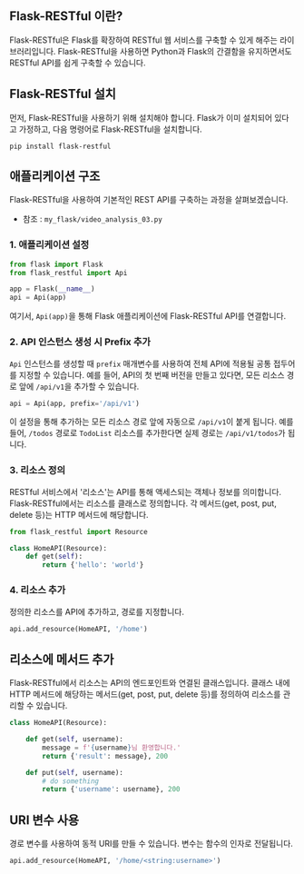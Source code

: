 ## Flask-RESTful 이란?

Flask-RESTful은 Flask를 확장하여 RESTful 웹 서비스를 구축할 수 있게 해주는 라이브러리입니다. Flask-RESTful을 사용하면 Python과 Flask의 간결함을 유지하면서도 RESTful API를 쉽게 구축할 수 있습니다.

## Flask-RESTful 설치
먼저, Flask-RESTful을 사용하기 위해 설치해야 합니다. Flask가 이미 설치되어 있다고 가정하고, 다음 명령어로 Flask-RESTful을 설치합니다.
```
pip install flask-restful
```

## 애플리케이션 구조
Flask-RESTful을 사용하여 기본적인 REST API를 구축하는 과정을 살펴보겠습니다.
- 참조 : `my_flask/video_analysis_03.py`

### 1. 애플리케이션 설정
```python
from flask import Flask
from flask_restful import Api

app = Flask(__name__)
api = Api(app)
```
여기서, `Api(app)`을 통해 Flask 애플리케이션에 Flask-RESTful API를 연결합니다.

### 2. API 인스턴스 생성 시 Prefix 추가

`Api` 인스턴스를 생성할 때 `prefix` 매개변수를 사용하여 전체 API에 적용될 공통 접두어를 지정할 수 있습니다. 예를 들어, API의 첫 번째 버전을 만들고 있다면, 모든 리소스 경로 앞에 `/api/v1`을 추가할 수 있습니다.

```python
api = Api(app, prefix='/api/v1')
```

이 설정을 통해 추가하는 모든 리소스 경로 앞에 자동으로 `/api/v1`이 붙게 됩니다. 예를 들어, `/todos` 경로로 `TodoList` 리소스를 추가한다면 실제 경로는 `/api/v1/todos`가 됩니다.

### 3. 리소스 정의
RESTful 서비스에서 '리소스'는 API를 통해 액세스되는 객체나 정보를 의미합니다. Flask-RESTful에서는 리소스를 클래스로 정의합니다. 각 메서드(get, post, put, delete 등)는 HTTP 메서드에 해당합니다.

```python
from flask_restful import Resource

class HomeAPI(Resource):
    def get(self):
        return {'hello': 'world'}
```

### 4. 리소스 추가
정의한 리소스를 API에 추가하고, 경로를 지정합니다.

```python
api.add_resource(HomeAPI, '/home')
```

## 리소스에 메서드 추가
Flask-RESTful에서 리소스는 API의 엔드포인트와 연결된 클래스입니다. 클래스 내에 HTTP 메서드에 해당하는 메서드(get, post, put, delete 등)를 정의하여 리소스를 관리할 수 있습니다.

```python
class HomeAPI(Resource):

    def get(self, username):
        message = f'{username}님 환영합니다.'
        return {'result': message}, 200

    def put(self, username):
        # do something
        return {'username': username}, 200
```

## URI 변수 사용
경로 변수를 사용하여 동적 URI를 만들 수 있습니다. 변수는 함수의 인자로 전달됩니다.

```python
api.add_resource(HomeAPI, '/home/<string:username>')
```